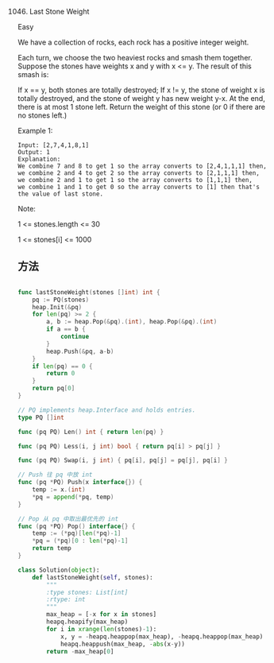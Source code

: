 1046. Last Stone Weight


Easy


We have a collection of rocks, each rock has a positive integer weight.

Each turn, we choose the two heaviest rocks and smash them together.  Suppose the stones have weights x and y with x <= y.  The result of this smash is:

If x == y, both stones are totally destroyed;
If x != y, the stone of weight x is totally destroyed, and the stone of weight y has new weight y-x.
At the end, there is at most 1 stone left.  Return the weight of this stone (or 0 if there are no stones left.)

 

Example 1:

```
Input: [2,7,4,1,8,1]
Output: 1
Explanation: 
We combine 7 and 8 to get 1 so the array converts to [2,4,1,1,1] then,
we combine 2 and 4 to get 2 so the array converts to [2,1,1,1] then,
we combine 2 and 1 to get 1 so the array converts to [1,1,1] then,
we combine 1 and 1 to get 0 so the array converts to [1] then that's the value of last stone.
```

Note:

1 <= stones.length <= 30

1 <= stones[i] <= 1000



## 方法


```go

func lastStoneWeight(stones []int) int {
	pq := PQ(stones)
	heap.Init(&pq)
	for len(pq) >= 2 {
		a, b := heap.Pop(&pq).(int), heap.Pop(&pq).(int)
		if a == b {
			continue
		}
		heap.Push(&pq, a-b)
	}
	if len(pq) == 0 {
		return 0
	}
	return pq[0]
}

// PQ implements heap.Interface and holds entries.
type PQ []int

func (pq PQ) Len() int { return len(pq) }

func (pq PQ) Less(i, j int) bool { return pq[i] > pq[j] }

func (pq PQ) Swap(i, j int) { pq[i], pq[j] = pq[j], pq[i] }

// Push 往 pq 中放 int
func (pq *PQ) Push(x interface{}) {
	temp := x.(int)
	*pq = append(*pq, temp)
}

// Pop 从 pq 中取出最优先的 int
func (pq *PQ) Pop() interface{} {
	temp := (*pq)[len(*pq)-1]
	*pq = (*pq)[0 : len(*pq)-1]
	return temp
}
```



```python
class Solution(object):
    def lastStoneWeight(self, stones):
        """
        :type stones: List[int]
        :rtype: int
        """
        max_heap = [-x for x in stones]
        heapq.heapify(max_heap)
        for i in xrange(len(stones)-1):
            x, y = -heapq.heappop(max_heap), -heapq.heappop(max_heap)
            heapq.heappush(max_heap, -abs(x-y))
        return -max_heap[0]
```